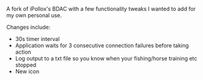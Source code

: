 A fork of iPollox's BDAC with a few functionality tweaks I wanted to add for my own personal use.

Changes include:
- 30s timer interval
- Application waits for 3 consecutive connection failures before taking action
- Log output to a txt file so you know when your fishing/horse training etc stopped
- New icon